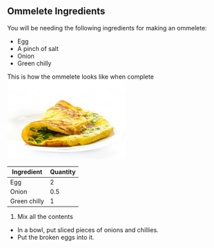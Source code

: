 ## Ommelete Ingredients
You will be needing the following ingredients for making an ommelete:
* Egg
* A pinch of salt
* Onion
* Green chilly

This is how the ommelete looks like when complete ![click here](Ommelete.png)

Ingredient | Quantity
-----------|----------
Egg | 2
Onion | 0.5
Green chilly | 1

1. Mix all the contents
  - In a bowl, put sliced pieces of onions and chillies.
  - Put the broken eggs into it.
